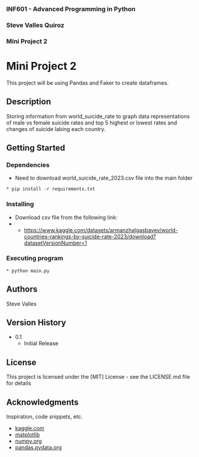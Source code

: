 ### INF601 - Advanced Programming in Python
### Steve Valles Quiroz
### Mini Project 2


# Mini Project 2

This project will be using Pandas and Faker to create dataframes.

## Description

Storing information from world_suicide_rate to graph data representations of male vs female suicide rates and top 5
highest or lowest rates and changes of suicide labing each country.
## Getting Started

### Dependencies

* Need to download world_suicide_rate_2023.csv file into the main folder
```
* pip install -r requirements.txt
```
### Installing

* Download csv file from the following link:
* * https://www.kaggle.com/datasets/armanzhalgasbayev/world-countries-rankings-by-suicide-rate-2023/download?datasetVersionNumber=1

### Executing program

```
* python main.py
```


## Authors

Steve Valles

## Version History

* 0.1
    * Initial Release

## License

This project is licensed under the [MIT] License - see the LICENSE.md file for details

## Acknowledgments

Inspiration, code snippets, etc.
* [kaggle.com](https://www.kaggle.com/datasets/armanzhalgasbayev/world-countries-rankings-by-suicide-rate-2023)
* [matplotlib](https://matplotlib.org/stable/tutorials/pyplot.html)
* [numpy.org](https://numpy.org/doc/stable/user/c-info.html)
* [pandas.pydata.org](https://pandas.pydata.org/pandas-docs/stable/getting_started/overview.html)